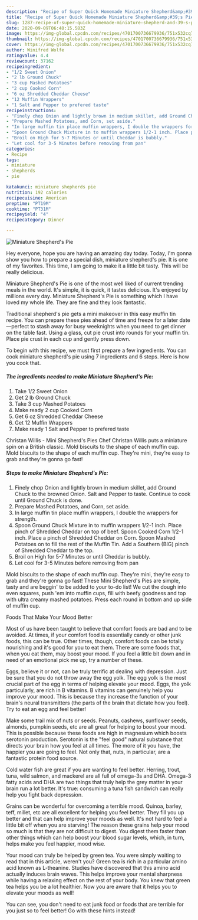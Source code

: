 ```yaml
---
description: "Recipe of Super Quick Homemade Miniature Shepherd&amp;#39;s Pie"
title: "Recipe of Super Quick Homemade Miniature Shepherd&amp;#39;s Pie"
slug: 1287-recipe-of-super-quick-homemade-miniature-shepherd-and-39-s-pie
date: 2020-09-09T06:40:15.583Z
image: https://img-global.cpcdn.com/recipes/4701700736679936/751x532cq70/miniature-shepherds-pie-recipe-main-photo.jpg
thumbnail: https://img-global.cpcdn.com/recipes/4701700736679936/751x532cq70/miniature-shepherds-pie-recipe-main-photo.jpg
cover: https://img-global.cpcdn.com/recipes/4701700736679936/751x532cq70/miniature-shepherds-pie-recipe-main-photo.jpg
author: Winifred Wolfe
ratingvalue: 4.4
reviewcount: 37162
recipeingredient:
- "1/2 Sweet Onion"
- "2 lb Ground Chuck"
- "3 cup Mashed Potatoes"
- "2 cup Cooked Corn"
- "6 oz Shredded Cheddar Cheese"
- "12 Muffin Wrappers"
- "1 Salt and Pepper to prefered taste"
recipeinstructions:
- "Finely chop Onion and lightly brown in medium skillet, add Ground Chuck to the browned Onion. Salt and Pepper to taste. Continue to cook until Ground Chuck is done."
- "Prepare Mashed Potatoes, and Corn, set aside."
- "In large muffin tin place muffin wrappers, I double the wrappers for strength."
- "Spoon Ground Chuck Mixture in to muffin wrappers 1/2-1 inch. Place pinch of Shredded Cheddar on top of beef. Spoon Cooked Corn 1/2-1 inch. Place a pinch of Shredded Cheddar on Corn. Spoon Mashed Potatoes on to fill the rest of the Muffin Tin.  Add a Southern (BIG) pinch of Shredded Cheddar to the top."
- "Broil on High for 5-7 Minutes or until Cheddar is bubbly."
- "Let cool for 3-5 Minutes before removing from pan"
categories:
- Recipe
tags:
- miniature
- shepherds
- pie

katakunci: miniature shepherds pie 
nutrition: 192 calories
recipecuisine: American
preptime: "PT19M"
cooktime: "PT31M"
recipeyield: "4"
recipecategory: Dinner

---
```



![Miniature Shepherd&#39;s Pie](https://img-global.cpcdn.com/recipes/4701700736679936/751x532cq70/miniature-shepherds-pie-recipe-main-photo.jpg)

Hey everyone, hope you are having an amazing day today. Today, I'm gonna show you how to prepare a special dish, miniature shepherd&#39;s pie. It is one of my favorites. This time, I am going to make it a little bit tasty. This will be really delicious.

Miniature Shepherd&#39;s Pie is one of the most well liked of current trending meals in the world. It's simple, it is quick, it tastes delicious. It's enjoyed by millions every day. Miniature Shepherd&#39;s Pie is something which I have loved my whole life. They are fine and they look fantastic.

Traditional shepherd&#39;s pie gets a mini makeover in this easy muffin tin recipe. You can prepare these pies ahead of time and freeze for a later date—perfect to stash away for busy weeknights when you need to get dinner on the table fast. Using a glass, cut pie crust into rounds for your muffin tin. Place pie crust in each cup and gently press down.


To begin with this recipe, we must first prepare a few ingredients. You can cook miniature shepherd&#39;s pie using 7 ingredients and 6 steps. Here is how you cook that.

<!--inarticleads1-->

##### The ingredients needed to make Miniature Shepherd&#39;s Pie:

1. Take 1/2 Sweet Onion
1. Get 2 lb Ground Chuck
1. Take 3 cup Mashed Potatoes
1. Make ready 2 cup Cooked Corn
1. Get 6 oz Shredded Cheddar Cheese
1. Get 12 Muffin Wrappers
1. Make ready 1 Salt and Pepper to prefered taste


Christan Willis - Mini Shepherd&#39;s Pies Chef Christan Willis puts a miniature spin on a British classic. Mold biscuits to the shape of each muffin cup. Mold biscuits to the shape of each muffin cup. They&#39;re mini, they&#39;re easy to grab and they&#39;re gonna go fast! 

<!--inarticleads2-->

##### Steps to make Miniature Shepherd&#39;s Pie:

1. Finely chop Onion and lightly brown in medium skillet, add Ground Chuck to the browned Onion. Salt and Pepper to taste. Continue to cook until Ground Chuck is done.
1. Prepare Mashed Potatoes, and Corn, set aside.
1. In large muffin tin place muffin wrappers, I double the wrappers for strength.
1. Spoon Ground Chuck Mixture in to muffin wrappers 1/2-1 inch. Place pinch of Shredded Cheddar on top of beef. Spoon Cooked Corn 1/2-1 inch. Place a pinch of Shredded Cheddar on Corn. Spoon Mashed Potatoes on to fill the rest of the Muffin Tin.  Add a Southern (BIG) pinch of Shredded Cheddar to the top.
1. Broil on High for 5-7 Minutes or until Cheddar is bubbly.
1. Let cool for 3-5 Minutes before removing from pan


Mold biscuits to the shape of each muffin cup. They&#39;re mini, they&#39;re easy to grab and they&#39;re gonna go fast! These Mini Shepherd&#39;s Pies are simple, tasty and are beggin&#39; to be added to your to-do list! We cut the dough into even squares, push &#39;em into muffin cups, fill with beefy goodness and top with ultra creamy mashed potatoes. Press each round in bottom and up side of muffin cup. 

Foods That Make Your Mood Better


Most of us have been taught to believe that comfort foods are bad and to be avoided. At times, if your comfort food is essentially candy or other junk foods, this can be true. Other times, though, comfort foods can be totally nourishing and it's good for you to eat them. There are some foods that, when you eat them, may boost your mood. If you feel a little bit down and in need of an emotional pick me up, try a number of these.

Eggs, believe it or not, can be truly terrific at dealing with depression. Just be sure that you do not throw away the egg yolk. The egg yolk is the most crucial part of the egg in terms of helping elevate your mood. Eggs, the yolk particularly, are rich in B vitamins. B vitamins can genuinely help you improve your mood. This is because they increase the function of your brain's neural transmitters (the parts of the brain that dictate how you feel). Try to eat an egg and feel better!

Make some trail mix of nuts or seeds. Peanuts, cashews, sunflower seeds, almonds, pumpkin seeds, etc are all great for helping to boost your mood. This is possible because these foods are high in magnesium which boosts serotonin production. Serotonin is the "feel good" natural substance that directs your brain how you feel at all times. The more of it you have, the happier you are going to feel. Not only that, nuts, in particular, are a fantastic protein food source.

Cold water fish are great if you are wanting to feel better. Herring, trout, tuna, wild salmon, and mackerel are all full of omega-3s and DHA. Omega-3 fatty acids and DHA are two things that truly help the grey matter in your brain run a lot better. It's true: consuming a tuna fish sandwich can really help you fight back depression. 

Grains can be wonderful for overcoming a terrible mood. Quinoa, barley, teff, millet, etc are all excellent for helping you feel better. They fill you up better and that can help improve your moods as well. It's not hard to feel a little bit off when you are starving! The reason these grains help your mood so much is that they are not difficult to digest. You digest them faster than other things which can help boost your blood sugar levels, which, in turn, helps make you feel happier, mood wise.

Your mood can truly be helped by green tea. You were simply waiting to read that in this article, weren't you? Green tea is rich in a particular amino acid known as L-theanine. Studies have discovered that this amino acid actually induces brain waves. This helps improve your mental sharpness while having a relaxing effect on the rest of your body. You knew that green tea helps you be a lot healthier. Now you are aware that it helps you to elevate your moods as well!

You can see, you don't need to eat junk food or foods that are terrible for you just so to feel better! Go  with  these hints  instead!

